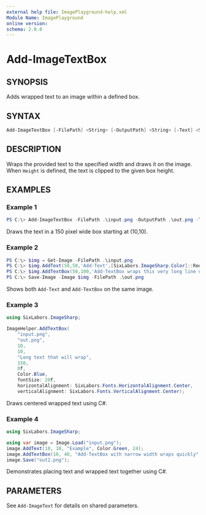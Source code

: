 ```yaml
---
external help file: ImagePlayground-help.xml
Module Name: ImagePlayground
online version:
schema: 2.0.0
---
```


# Add-ImageTextBox

## SYNOPSIS
Adds wrapped text to an image within a defined box.

## SYNTAX
```powershell
Add-ImageTextBox [-FilePath] <String> [-OutputPath] <String> [-Text] <String> [-X] <Single> [-Y] <Single> [-Width] <Single> [-Height <Single>] [-Color <Color>] [-FontSize <Single>] [-FontFamily <String>] [-HorizontalAlignment <HorizontalAlignment>] [-VerticalAlignment <VerticalAlignment>] [-ShadowColor <Color>] [-ShadowOffsetX <Single>] [-ShadowOffsetY <Single>] [-OutlineColor <Color>] [-OutlineWidth <Single>] [<CommonParameters>]
```

## DESCRIPTION
Wraps the provided text to the specified width and draws it on the image. When `Height` is defined, the text is clipped to the given box height.

## EXAMPLES
### Example 1
```powershell
PS C:\> Add-ImageTextBox -FilePath .\input.png -OutputPath .\out.png -Text 'Long text that will wrap' -X 10 -Y 10 -Width 150
```
Draws the text in a 150 pixel wide box starting at (10,10).

### Example 2
```powershell
PS C:\> $img = Get-Image -FilePath .\input.png
PS C:\> $img.AddText(50,50,'Add-Text',[SixLabors.ImageSharp.Color]::Red,32)
PS C:\> $img.AddTextBox(50,100,'Add-TextBox wraps this very long line of text.',400,[SixLabors.ImageSharp.Color]::Blue,32)
PS C:\> Save-Image -Image $img -FilePath .\out.png
```
Shows both `Add-Text` and `Add-TextBox` on the same image.

### Example 3
```csharp
using SixLabors.ImageSharp;

ImageHelper.AddTextBox(
    "input.png",
    "out.png",
    10,
    10,
    "Long text that will wrap",
    150,
    0f,
    Color.Blue,
    fontSize: 20f,
    horizontalAlignment: SixLabors.Fonts.HorizontalAlignment.Center,
    verticalAlignment: SixLabors.Fonts.VerticalAlignment.Center);
```
Draws centered wrapped text using C#.

### Example 4
```csharp
using SixLabors.ImageSharp;

using var image = Image.Load("input.png");
image.AddText(10, 10, "Example", Color.Green, 24);
image.AddTextBox(10, 40, "Add-TextBox with narrow width wraps quickly", 150, Color.Orange, 24);
image.Save("out2.png");
```
Demonstrates placing text and wrapped text together using C#.

## PARAMETERS
See `Add-ImageText` for details on shared parameters.
